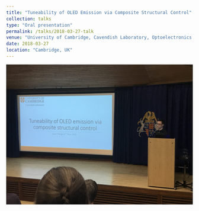 ```yaml
---
title: "Tuneability of OLED Emission via Composite Structural Control"
collection: talks
type: "Oral presentation"
permalink: /talks/2018-03-27-talk
venue: "University of Cambridge, Cavendish Laboratory, Optoelectronics Group Spring School"
date: 2018-03-27
location: "Cambridge, UK"
---
```


![2018-03-27-talk](/images/2018-03-27-talk.JPG)

<!-- [More information here](http://exampleurl.com)

This is a description of your tutorial, note the different field in type. This is a markdown files that can be all markdown-ified like any other post. Yay markdown! -->
